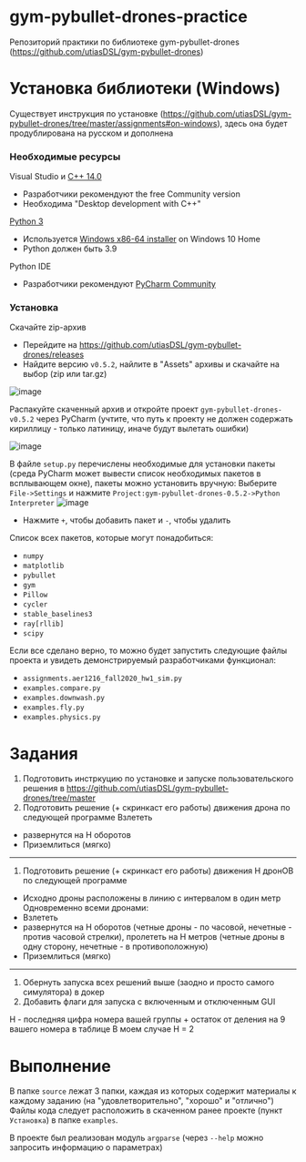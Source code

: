 # gym-pybullet-drones-practice
Репозиторий практики по библиотеке gym-pybullet-drones (https://github.com/utiasDSL/gym-pybullet-drones)
# Установка библиотеки (Windows)
Существует инструкция по установке (https://github.com/utiasDSL/gym-pybullet-drones/tree/master/assignments#on-windows), здесь она будет продублирована на русском и дополнена

### Необходимые ресурсы

 Visual Studio и [C++ 14.0](https://visualstudio.microsoft.com/downloads/)
- Разработчики рекомендуют the free Community version
- Необходима "Desktop development with C++"

[Python 3](https://www.python.org/downloads/release/python-390/)
- Используется [Windows x86-64 installer](https://www.python.org/ftp/python/3.9.0/python-3.9.0-amd64.exe) on Windows 10 Home
- Python должен быть 3.9

Python IDE
- Разработчики рекомендуют [PyCharm Community](https://www.jetbrains.com/pycharm/download/#section=windows)

### Установка

Скачайте zip-архив
- Перейдите на https://github.com/utiasDSL/gym-pybullet-drones/releases
- Найдите версию `v0.5.2`, найлите в "Assets" архивы и скачайте на выбор (zip или tar.gz)

![image](https://github.com/emptyfs/gym-pybullet-drones-practic/assets/54939750/97edb206-8ea4-4617-aa06-bf3e77fd3dd8)

Распакуйте скаченный архив и откройте проект `gym-pybullet-drones-v0.5.2` через PyCharm (учтите, что путь к проекту не должен содержать кириллицу - только латиницу, иначе будут вылетать ошибки)

![image](https://github.com/emptyfs/gym-pybullet-drones-practic/assets/54939750/203f6ac6-d59d-49f8-8d5c-835da5dfd457)

В файле `setup.py` перечислены необходимые для установки пакеты (среда PyCharm может вывести список необходимых пакетов в всплывающем окне), пакеты можно установить вручную:
Выберите `File->Settings` и нажмите `Project:gym-pybullet-drones-0.5.2->Python Interpreter`
![image](https://github.com/emptyfs/gym-pybullet-drones-practic/assets/54939750/089db82b-6607-4173-953a-fd751b32edce)
- Нажмите `+`, чтобы добавить пакет и `-`, чтобы удалить

Список всех пакетов, которые могут понадобиться:
- `numpy`
- `matplotlib`
- `pybullet`
- `gym`
- `Pillow`
- `сycler`
- `stable_baselines3`
- `ray[rllib]`
- `scipy`

Если все сделано верно, то можно будет запустить следующие файлы проекта и увидеть демонстрируемый разработчиками функционал:
- `assignments.aer1216_fall2020_hw1_sim.py`
- `examples.compare.py`
- `examples.downwash.py`
- `examples.fly.py`
- `examples.physics.py`

# Задания
1) Подготовить инстркуцию по установке и запуске пользовательского решения в https://github.com/utiasDSL/gym-pybullet-drones/tree/master
2) Подготовить решение (+ скринкаст его работы) движения дрона по следующей программе
Взлететь 
- развернутся на  Н оборотов
- Приземлиться (мягко)
---------------
1) Подготовить решение (+ скринкаст его работы) движения Н дронОВ по следующей программе
- Исходно дроны расположены в линию с интервалом в один метр
Одновременно всеми дронами:
- Взлететь 
- развернутся на  Н оборотов (четные дроны - по часовой, нечетные - против часовой стрелки), пролететь на Н метров (четные дроны в одну сторону, нечетные  - в противоположную)
- Приземлиться (мягко)
---------------
1) Обернуть запуска всех решений выше (заодно и просто самого симулятора) в докер
2) Добавить флаги для запуска с включенным и отключенным GUI

Н - последняя цифра номера вашей группы + остаток от деления на 9 вашего номера в таблице
В моем случае H = 2

# Выполнение
В папке `source` лежат 3 папки, каждая из которых содержит материалы к каждому заданию (на "удовлетворительно", "хорошо" и "отлично")
Файлы кода следует расположить в скаченном ранее проекте (пункт `Установка`) в папке `examples`.

В проекте был реализован модуль `argparse` (через `--help` можно запросить информацию о параметрах)

